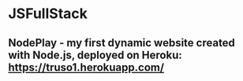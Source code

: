 # JSFullStack

## NodePlay - my first dynamic website created with Node.js, deployed on Heroku: https://truso1.herokuapp.com/
